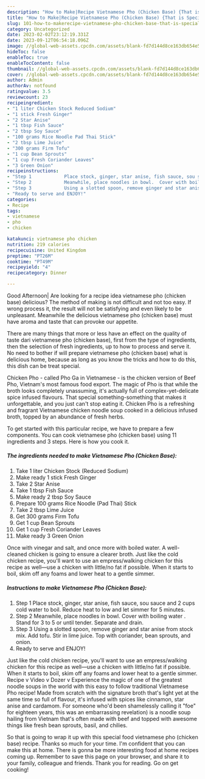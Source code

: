 ```yaml
---
description: "How to Make|Recipe Vietnamese Pho (Chicken Base) {That is Special"
title: "How to Make|Recipe Vietnamese Pho (Chicken Base) {That is Special"
slug: 101-how-to-makerecipe-vietnamese-pho-chicken-base-that-is-special
category: Uncategorized
date: 2023-02-02T23:12:19.331Z
date: 2023-09-12T06:54:18.096Z
image: //global-web-assets.cpcdn.com/assets/blank-fd7d144d8ce163db654e5a02c40b08a2775adb7897d16e4062681dc7e1b2800f.png
hideToc: false
enableToc: true
enableTocContent: false
thumbnail: //global-web-assets.cpcdn.com/assets/blank-fd7d144d8ce163db654e5a02c40b08a2775adb7897d16e4062681dc7e1b2800f.png
cover: //global-web-assets.cpcdn.com/assets/blank-fd7d144d8ce163db654e5a02c40b08a2775adb7897d16e4062681dc7e1b2800f.png
author: Admin
authorAv: notfound
ratingvalue: 3.5
reviewcount: 23
recipeingredient:
- "1 liter Chicken Stock Reduced Sodium"
- "1 stick Fresh Ginger"
- "2 Star Anise"
- "1 tbsp Fish Sauce"
- "2 tbsp Soy Sauce"
- "100 grams Rice Noodle Pad Thai Stick"
- "2 tbsp Lime Juice"
- "300 grams Firm Tofu"
- "1 cup Bean Sprouts"
- "1 cup Fresh Coriander Leaves"
- "3 Green Onion"
recipeinstructions:
- "Step 1            Place stock, ginger, star anise, fish sauce, sou sauce and 2 cups cold water to boil.  Reduce heat to low and let simmer for 5 minutes."
- "Step 2            Meanwhile, place noodles in bowl.  Cover with boiling water .  Stand for 3 to 5 or until tender.  Separate and drain."
- "Step 3            Using a slotted spoon, remove ginger and star anise from stock mix.  Add tofu.  Stir in lime juice.  Top with coriander, bean sprouts, and onion."
- "Ready to serve and ENJOY!"
categories:
- Recipe
tags:
- vietnamese
- pho
- chicken

katakunci: vietnamese pho chicken 
nutrition: 219 calories
recipecuisine: United Kingdom
preptime: "PT26M"
cooktime: "PT49M"
recipeyield: "4"
recipecategory: Dinner

---
```



Good Afternoon| Are looking for a recipe idea vietnamese pho (chicken base) delicious? The method of making is not difficult and not too easy. If wrong process it, the result will not be satisfying and even likely to be unpleasant. Meanwhile the delicious vietnamese pho (chicken base) must have aroma and taste that can provoke our appetite.






There are many things that more or less have an effect on the quality of taste dari vietnamese pho (chicken base), first from the type of ingredients, then the selection of fresh ingredients, up to how to process and serve it. No need to bother if will prepare vietnamese pho (chicken base) what is delicious home, because as long as you know the tricks and how to do this, this dish can be treat  special.


Chicken Pho - called Pho Ga in Vietnamese - is the chicken version of Beef Pho, Vietnam&#39;s most famous food export. The magic of Pho is that while the broth looks completely unassuming, it&#39;s actually full of complex-yet-delicate spice infused flavours. That special something-something that makes it unforgettable, and you just can&#39;t stop eating it. Chicken Pho is a refreshing and fragrant Vietnamese chicken noodle soup cooked in a delicious infused broth, topped by an abundance of fresh herbs.


To get started with this particular recipe, we have to prepare a few components. You can cook vietnamese pho (chicken base) using 11 ingredients and 3 steps. Here is how you cook it.

<!--inarticleads1-->

##### The ingredients needed to make Vietnamese Pho (Chicken Base):

1. Take 1 liter Chicken Stock (Reduced Sodium)
1. Make ready 1 stick Fresh Ginger
1. Take 2 Star Anise
1. Take 1 tbsp Fish Sauce
1. Make ready 2 tbsp Soy Sauce
1. Prepare 100 grams Rice Noodle (Pad Thai) Stick
1. Take 2 tbsp Lime Juice
1. Get 300 grams Firm Tofu
1. Get 1 cup Bean Sprouts
1. Get 1 cup Fresh Coriander Leaves
1. Make ready 3 Green Onion


Once with vinegar and salt, and once more with boiled water. A well-cleaned chicken is going to ensure a clearer broth. Just like the cold chicken recipe, you&#39;ll want to use an empress/walking chicken for this recipe as well—use a chicken with little/no fat if possible. When it starts to boil, skim off any foams and lower heat to a gentle simmer. 

<!--inarticleads2-->

##### Instructions to make Vietnamese Pho (Chicken Base):

1. Step 1            Place stock, ginger, star anise, fish sauce, sou sauce and 2 cups cold water to boil.  Reduce heat to low and let simmer for 5 minutes.
1. Step 2            Meanwhile, place noodles in bowl.  Cover with boiling water .  Stand for 3 to 5 or until tender.  Separate and drain.
1. Step 3            Using a slotted spoon, remove ginger and star anise from stock mix.  Add tofu.  Stir in lime juice.  Top with coriander, bean sprouts, and onion.
1. Ready to serve and ENJOY!

Just like the cold chicken recipe, you&#39;ll want to use an empress/walking chicken for this recipe as well—use a chicken with little/no fat if possible. When it starts to boil, skim off any foams and lower heat to a gentle simmer. Recipe v Video v Dozer v Experience the magic of one of the greatest noodle soups in the world with this easy to follow traditional Vietnamese Pho recipe! Made from scratch with the signature broth that&#39;s light yet at the same time so full of flavour, it&#39;s infused with spices like cinnamon, star anise and cardamom. For someone who&#39;d been shamelessly calling it &#34;foe&#34; for eighteen years, this was an embarrassing revelation) is a noodle soup hailing from Vietnam that&#39;s often made with beef and topped with awesome things like fresh bean sprouts, basil, and chilies. 

So that is going to wrap it up with this special food vietnamese pho (chicken base) recipe. Thanks so much for your time. I'm confident that you can make this at home. There is gonna be more interesting food at home recipes coming up. Remember to save this page on your browser, and share it to your family, colleague and friends. Thank you for reading. Go on get cooking!
